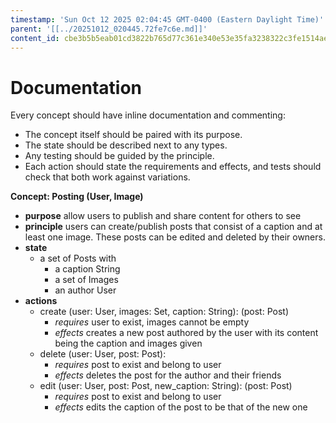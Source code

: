```yaml
---
timestamp: 'Sun Oct 12 2025 02:04:45 GMT-0400 (Eastern Daylight Time)'
parent: '[[../20251012_020445.72fe7c6e.md]]'
content_id: cbe3b5b5eab01cd3822b765d77c361e340e53e35fa3238322c3fe1514aef3302
---
```


# Documentation

Every concept should have inline documentation and commenting:

* The concept itself should be paired with its purpose.
* The state should be described next to any types.
* Any testing should be guided by the principle.
* Each action should state the requirements and effects, and tests should check that both work against variations.

**Concept: Posting (User, Image)**

* **purpose** allow users to publish and share content for others to see
* **principle** users can create/publish posts that consist of a caption and at least one image. These posts can be edited and deleted by their owners.
* **state**
  * a set of Posts with
    * a caption String
    * a set of Images
    * an author User
* **actions**
  * create (user: User, images: Set<Image>, caption: String): (post: Post)
    * *requires* user to exist, images cannot be empty
    * *effects* creates a new post authored by the user with its content being the caption and images given
  * delete (user: User, post: Post):
    * *requires* post to exist and belong to user
    * *effects* deletes the post for the author and their friends
  * edit (user: User, post: Post, new\_caption: String): (post: Post)
    * *requires* post to exist and belong to user
    * *effects* edits the caption of the post to be that of the new one
